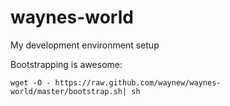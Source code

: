 waynes-world
============

My development environment setup

Bootstrapping is awesome:

    wget -O - https://raw.github.com/waynew/waynes-world/master/bootstrap.sh| sh
